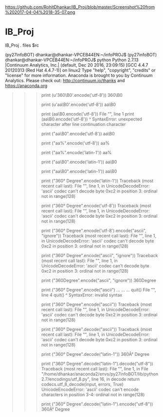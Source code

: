 
https://github.com/RohitDhankar/IB_Proj/blob/master/Screenshot%20from%202017-04-04%2018-35-07.png

# IB_Proj
IB_Proj  . files $rc


(py27infoBOT) dhankar@dhankar-VPCEB44EN:~/infoPROJ$ 
(py27infoBOT) dhankar@dhankar-VPCEB44EN:~/infoPROJ$ python
Python 2.7.13 |Continuum Analytics, Inc.| (default, Dec 20 2016, 23:09:15) 
[GCC 4.4.7 20120313 (Red Hat 4.4.7-1)] on linux2
Type "help", "copyright", "credits" or "license" for more information.
Anaconda is brought to you by Continuum Analytics.
Please check out: http://continuum.io/thanks and https://anaconda.org
>>> 
>>> print (u'360\B0'.encode('utf-8'))
360\B0
>>> 
>>> print (u'aa\B0'.encode('utf-8'))
aa\B0
>>> 
>>> 
>>> print (aa\B0.encode('utf-8'))
  File "<stdin>", line 1
    print (aa\B0.encode('utf-8'))
                                ^
SyntaxError: unexpected character after line continuation character
>>> 
>>> print ("aa\B0".encode('utf-8'))
aa\B0
>>> 
>>> print ("aa%".encode('utf-8'))
aa%
>>> 
>>> print ("aa%".encode('latin-1'))
aa%
>>> 
>>> print ("aa\B0".encode('latin-1'))
aa\B0
>>> 
>>> print ("aa\B0".encode('latin-1'))
aa\B0
>>> 
>>> print ("360° Degree".encode('latin-1'))
Traceback (most recent call last):
  File "<stdin>", line 1, in <module>
UnicodeDecodeError: 'ascii' codec can't decode byte 0xc2 in position 3: ordinal not in range(128)
>>> 
>>> 
>>> print ("360° Degree".encode('utf-8'))
Traceback (most recent call last):
  File "<stdin>", line 1, in <module>
UnicodeDecodeError: 'ascii' codec can't decode byte 0xc2 in position 3: ordinal not in range(128)
>>> 
>>> 
>>> print ("360° Degree".encode('utf-8').encode("ascii", "ignore"))
Traceback (most recent call last):
  File "<stdin>", line 1, in <module>
UnicodeDecodeError: 'ascii' codec can't decode byte 0xc2 in position 3: ordinal not in range(128)
>>> 
>>> print ("360° Degree".encode("ascii", "ignore"))
Traceback (most recent call last):
  File "<stdin>", line 1, in <module>
UnicodeDecodeError: 'ascii' codec can't decode byte 0xc2 in position 3: ordinal not in range(128)
>>> 
>>> 
>>> print ("360Degree".encode("ascii", "ignore"))
360Degree
>>> 
>>> print ("360° Degree".encode("ascii")
... 
... 
... quit()
  File "<stdin>", line 4
    quit()
       ^
SyntaxError: invalid syntax
>>> 
>>> print ("360° Degree".encode("ascii"))
Traceback (most recent call last):
  File "<stdin>", line 1, in <module>
UnicodeDecodeError: 'ascii' codec can't decode byte 0xc2 in position 3: ordinal not in range(128)
>>> 
>>> 
>>> print ("360° Degree".decode("ascii"))
Traceback (most recent call last):
  File "<stdin>", line 1, in <module>
UnicodeDecodeError: 'ascii' codec can't decode byte 0xc2 in position 3: ordinal not in range(128)
>>> 
>>> print ("360° Degree".decode("latin-1"))
360Â° Degree
>>> 
>>> print ("360° Degree".decode("latin-1").decode("utf-8"))
Traceback (most recent call last):
  File "<stdin>", line 1, in <module>
  File "/home/dhankar/anaconda2/envs/py27infoBOT/lib/python2.7/encodings/utf_8.py", line 16, in decode
    return codecs.utf_8_decode(input, errors, True)
UnicodeEncodeError: 'ascii' codec can't encode characters in position 3-4: ordinal not in range(128)
>>> 
>>> print ("360° Degree".decode("latin-1").encode("utf-8"))
360Â° Degree
>>> 
>>> 
>>> 
